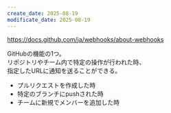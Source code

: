 ```yaml
---
create_date: 2025-08-19
modificate_date: 2025-08-19
---
```

<https://docs.github.com/ja/webhooks/about-webhooks>

GitHubの機能の1つ。  
リポジトリやチーム内で特定の操作が行われた時、  
指定したURLに通知を送ることができる。

* プルリクエストを作成した時
* 特定のブランチにpushされた時
* チームに新規でメンバーを追加した時
